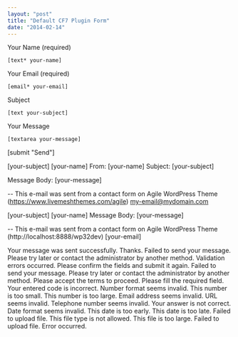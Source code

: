 ```yaml
---
layout: "post"
title: "Default CF7 Plugin Form"
date: "2014-02-14"
---
```


Your Name (required)  

    [text* your-name] 

Your Email (required)  

    [email* your-email] 

Subject  

    [text your-subject] 

Your Message  

    [textarea your-message] 

[submit "Send"]

[your-subject]
[your-name] 
From: [your-name] 
Subject: [your-subject]

Message Body:
[your-message]

--
This e-mail was sent from a contact form on Agile WordPress Theme (https://www.livemeshthemes.com/agile)
my-email@mydomain.com

[your-subject]
[your-name] 
Message Body:
[your-message]

--
This e-mail was sent from a contact form on Agile WordPress Theme (http://localhost:8888/wp32dev)
[your-email]

Your message was sent successfully. Thanks.
Failed to send your message. Please try later or contact the administrator by another method.
Validation errors occurred. Please confirm the fields and submit it again.
Failed to send your message. Please try later or contact the administrator by another method.
Please accept the terms to proceed.
Please fill the required field.
Your entered code is incorrect.
Number format seems invalid.
This number is too small.
This number is too large.
Email address seems invalid.
URL seems invalid.
Telephone number seems invalid.
Your answer is not correct.
Date format seems invalid.
This date is too early.
This date is too late.
Failed to upload file.
This file type is not allowed.
This file is too large.
Failed to upload file. Error occurred.